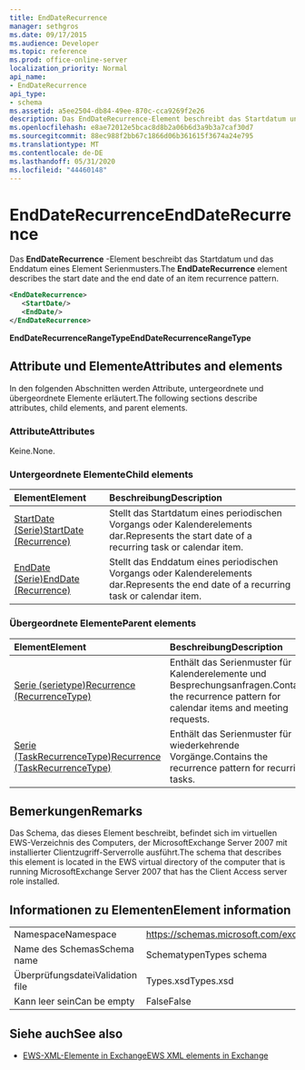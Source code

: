 ```yaml
---
title: EndDateRecurrence
manager: sethgros
ms.date: 09/17/2015
ms.audience: Developer
ms.topic: reference
ms.prod: office-online-server
localization_priority: Normal
api_name:
- EndDateRecurrence
api_type:
- schema
ms.assetid: a5ee2504-db84-49ee-870c-cca9269f2e26
description: Das EndDateRecurrence-Element beschreibt das Startdatum und das Enddatum eines Element Serienmusters.
ms.openlocfilehash: e8ae72012e5bcac8d8b2a06b6d3a9b3a7caf30d7
ms.sourcegitcommit: 88ec988f2bb67c1866d06b361615f3674a24e795
ms.translationtype: MT
ms.contentlocale: de-DE
ms.lasthandoff: 05/31/2020
ms.locfileid: "44460148"
---
```

# <a name="enddaterecurrence"></a><span data-ttu-id="a8409-103">EndDateRecurrence</span><span class="sxs-lookup"><span data-stu-id="a8409-103">EndDateRecurrence</span></span>

<span data-ttu-id="a8409-104">Das **EndDateRecurrence** -Element beschreibt das Startdatum und das Enddatum eines Element Serienmusters.</span><span class="sxs-lookup"><span data-stu-id="a8409-104">The **EndDateRecurrence** element describes the start date and the end date of an item recurrence pattern.</span></span> 
  
```xml
<EndDateRecurrence>
   <StartDate/>
   <EndDate/>
</EndDateRecurrence>
```

 <span data-ttu-id="a8409-105">**EndDateRecurrenceRangeType**</span><span class="sxs-lookup"><span data-stu-id="a8409-105">**EndDateRecurrenceRangeType**</span></span>
## <a name="attributes-and-elements"></a><span data-ttu-id="a8409-106">Attribute und Elemente</span><span class="sxs-lookup"><span data-stu-id="a8409-106">Attributes and elements</span></span>

<span data-ttu-id="a8409-107">In den folgenden Abschnitten werden Attribute, untergeordnete und übergeordnete Elemente erläutert.</span><span class="sxs-lookup"><span data-stu-id="a8409-107">The following sections describe attributes, child elements, and parent elements.</span></span>
  
### <a name="attributes"></a><span data-ttu-id="a8409-108">Attribute</span><span class="sxs-lookup"><span data-stu-id="a8409-108">Attributes</span></span>

<span data-ttu-id="a8409-109">Keine.</span><span class="sxs-lookup"><span data-stu-id="a8409-109">None.</span></span>
  
### <a name="child-elements"></a><span data-ttu-id="a8409-110">Untergeordnete Elemente</span><span class="sxs-lookup"><span data-stu-id="a8409-110">Child elements</span></span>

|<span data-ttu-id="a8409-111">**Element**</span><span class="sxs-lookup"><span data-stu-id="a8409-111">**Element**</span></span>|<span data-ttu-id="a8409-112">**Beschreibung**</span><span class="sxs-lookup"><span data-stu-id="a8409-112">**Description**</span></span>|
|:-----|:-----|
|[<span data-ttu-id="a8409-113">StartDate (Serie)</span><span class="sxs-lookup"><span data-stu-id="a8409-113">StartDate (Recurrence)</span></span>](startdate-recurrence.md) <br/> |<span data-ttu-id="a8409-114">Stellt das Startdatum eines periodischen Vorgangs oder Kalenderelements dar.</span><span class="sxs-lookup"><span data-stu-id="a8409-114">Represents the start date of a recurring task or calendar item.</span></span>  <br/> |
|[<span data-ttu-id="a8409-115">EndDate (Serie)</span><span class="sxs-lookup"><span data-stu-id="a8409-115">EndDate (Recurrence)</span></span>](enddate-recurrence.md) <br/> |<span data-ttu-id="a8409-116">Stellt das Enddatum eines periodischen Vorgangs oder Kalenderelements dar.</span><span class="sxs-lookup"><span data-stu-id="a8409-116">Represents the end date of a recurring task or calendar item.</span></span>  <br/> |
   
### <a name="parent-elements"></a><span data-ttu-id="a8409-117">Übergeordnete Elemente</span><span class="sxs-lookup"><span data-stu-id="a8409-117">Parent elements</span></span>

|<span data-ttu-id="a8409-118">**Element**</span><span class="sxs-lookup"><span data-stu-id="a8409-118">**Element**</span></span>|<span data-ttu-id="a8409-119">**Beschreibung**</span><span class="sxs-lookup"><span data-stu-id="a8409-119">**Description**</span></span>|
|:-----|:-----|
|[<span data-ttu-id="a8409-120">Serie (serietype)</span><span class="sxs-lookup"><span data-stu-id="a8409-120">Recurrence (RecurrenceType)</span></span>](recurrence-recurrencetype.md) <br/> |<span data-ttu-id="a8409-121">Enthält das Serienmuster für Kalenderelemente und Besprechungsanfragen.</span><span class="sxs-lookup"><span data-stu-id="a8409-121">Contains the recurrence pattern for calendar items and meeting requests.</span></span>  <br/> |
|[<span data-ttu-id="a8409-122">Serie (TaskRecurrenceType)</span><span class="sxs-lookup"><span data-stu-id="a8409-122">Recurrence (TaskRecurrenceType)</span></span>](recurrence-taskrecurrencetype.md) <br/> |<span data-ttu-id="a8409-123">Enthält das Serienmuster für wiederkehrende Vorgänge.</span><span class="sxs-lookup"><span data-stu-id="a8409-123">Contains the recurrence pattern for recurring tasks.</span></span>  <br/> |
   
## <a name="remarks"></a><span data-ttu-id="a8409-124">Bemerkungen</span><span class="sxs-lookup"><span data-stu-id="a8409-124">Remarks</span></span>

<span data-ttu-id="a8409-125">Das Schema, das dieses Element beschreibt, befindet sich im virtuellen EWS-Verzeichnis des Computers, der MicrosoftExchange Server 2007 mit installierter Clientzugriff-Serverrolle ausführt.</span><span class="sxs-lookup"><span data-stu-id="a8409-125">The schema that describes this element is located in the EWS virtual directory of the computer that is running MicrosoftExchange Server 2007 that has the Client Access server role installed.</span></span>
  
## <a name="element-information"></a><span data-ttu-id="a8409-126">Informationen zu Elementen</span><span class="sxs-lookup"><span data-stu-id="a8409-126">Element information</span></span>

|||
|:-----|:-----|
|<span data-ttu-id="a8409-127">Namespace</span><span class="sxs-lookup"><span data-stu-id="a8409-127">Namespace</span></span>  <br/> |https://schemas.microsoft.com/exchange/services/2006/types  <br/> |
|<span data-ttu-id="a8409-128">Name des Schemas</span><span class="sxs-lookup"><span data-stu-id="a8409-128">Schema name</span></span>  <br/> |<span data-ttu-id="a8409-129">Schematypen</span><span class="sxs-lookup"><span data-stu-id="a8409-129">Types schema</span></span>  <br/> |
|<span data-ttu-id="a8409-130">Überprüfungsdatei</span><span class="sxs-lookup"><span data-stu-id="a8409-130">Validation file</span></span>  <br/> |<span data-ttu-id="a8409-131">Types.xsd</span><span class="sxs-lookup"><span data-stu-id="a8409-131">Types.xsd</span></span>  <br/> |
|<span data-ttu-id="a8409-132">Kann leer sein</span><span class="sxs-lookup"><span data-stu-id="a8409-132">Can be empty</span></span>  <br/> |<span data-ttu-id="a8409-133">False</span><span class="sxs-lookup"><span data-stu-id="a8409-133">False</span></span>  <br/> |
   
## <a name="see-also"></a><span data-ttu-id="a8409-134">Siehe auch</span><span class="sxs-lookup"><span data-stu-id="a8409-134">See also</span></span>



- [<span data-ttu-id="a8409-135">EWS-XML-Elemente in Exchange</span><span class="sxs-lookup"><span data-stu-id="a8409-135">EWS XML elements in Exchange</span></span>](ews-xml-elements-in-exchange.md)


